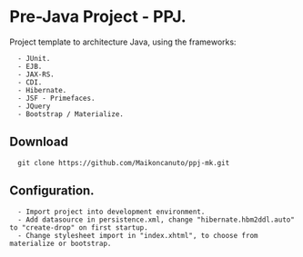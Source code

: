 # Pre-Java Project - PPJ.
Project template to architecture Java, using the frameworks: 
  ````
    - JUnit.
    - EJB.
    - JAX-RS.
    - CDI.
    - Hibernate. 
    - JSF - Primefaces. 
    - JQuery
    - Bootstrap / Materialize. 
  ````

## Download
  ````
    git clone https://github.com/Maikoncanuto/ppj-mk.git
  ````

## Configuration.
  ````
    - Import project into development environment.
    - Add datasource in persistence.xml, change "hibernate.hbm2ddl.auto" to "create-drop" on first startup. 
    - Change stylesheet import in "index.xhtml", to choose from materialize or bootstrap.
  ````
